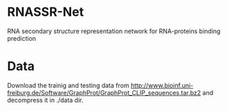 # RNASSR-Net
RNA secondary structure representation network for RNA-proteins binding prediction

# Data
Download the trainig and testing data from http://www.bioinf.uni-freiburg.de/Software/GraphProt/GraphProt_CLIP_sequences.tar.bz2 and decompress it in ./data dir.
